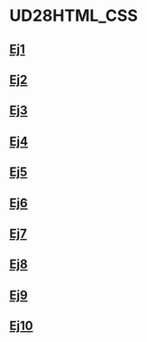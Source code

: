 # UD28HTML_CSS


## [Ej1](https://marclopez11.github.io/UD28HTML_CSS/EJ1/ej01.html)

## [Ej2](https://marclopez11.github.io/UD28HTML_CSS/EJ2/ej02.html)

## [Ej3](https://marclopez11.github.io/UD28HTML_CSS/EJ3/platosemana.html)

## [Ej4](https://marclopez11.github.io/UD28HTML_CSS/EJ4/platosemana.html)

## [Ej5](https://marclopez11.github.io/UD28HTML_CSS/EJ5/postresemana.html)

## [Ej6](https://marclopez11.github.io/UD28HTML_CSS/EJ6/)

## [Ej7](https://marclopez11.github.io/UD28HTML_CSS/EJ7/)

## [Ej8](https://marclopez11.github.io/UD28HTML_CSS/Ej8/)

## [Ej9](https://marclopez11.github.io/UD28HTML_CSS/EJ9/)

## [Ej10](https://marclopez11.github.io/UD28HTML_CSS/EJ10/)



